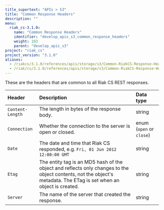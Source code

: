 ```yaml
---
title_supertext: "APIs > S3"
title: "Common Response Headers"
description: ""
menu:
  riak_cs-3.1.0:
    name: "Common Response Headers"
    identifier: "develop_apis_s3_common_response_headers"
    weight: 103
    parent: "develop_apis_s3"
project: "riak_cs"
project_version: "3.1.0"
aliases:
  - /riakcs/3.1.0/references/apis/storage/s3/Common-RiakCS-Response-Headers
  - /riak/cs/3.1.0/references/apis/storage/s3/Common-RiakCS-Response-Headers
---
```


These are the headers that are common to all Riak CS REST responses.

Header | Description | Data type
:------|:------------|:---------
`Content-Length` | The length in bytes of the response body. | string |
`Connection` | Whether the connection to the server is open or closed. | enum (`open` or `close`) |
`Date` | The date and time that Riak CS responded, e.g. `Fri, 01 Jun 2012 12:00:00 GMT` | string |
`Etag` | The entity tag is an MD5 hash of the object and reflects only changes to the object contents, not the object's metadata. The ETag is set when an object is created. | string |
`Server` | The name of the server that created the response. | string |
